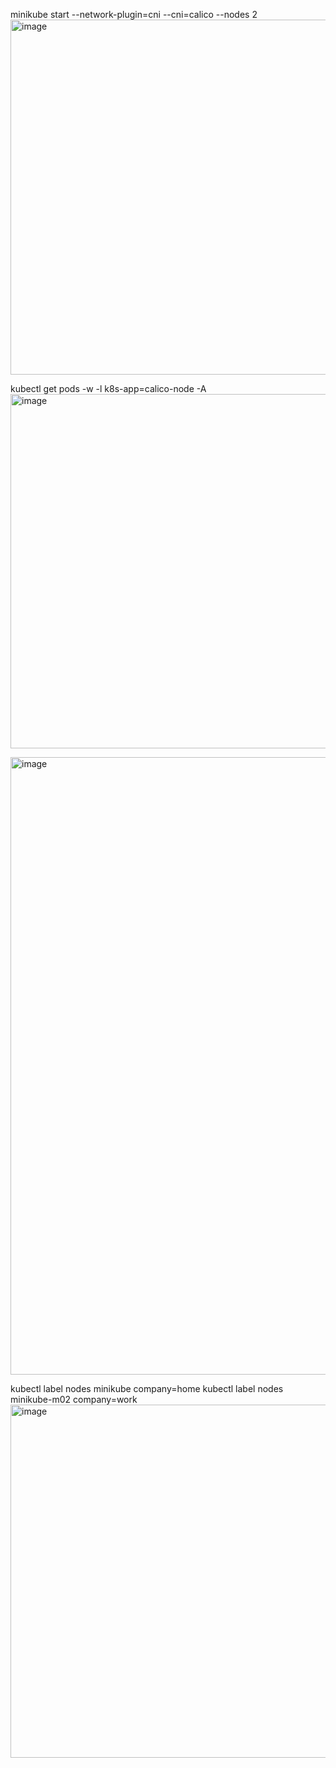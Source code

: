 minikube start --network-plugin=cni --cni=calico --nodes 2
<img width="568" alt="image" src="https://github.com/nkozhevn/2023_2024-introduction_to_distributed_technologies-K4113c-kozhevnikov_n_m/assets/74055661/c4155ecd-7989-443a-bfa0-f91a8b66fae9">

kubectl get pods -w -l k8s-app=calico-node -A
<img width="567" alt="image" src="https://github.com/nkozhevn/2023_2024-introduction_to_distributed_technologies-K4113c-kozhevnikov_n_m/assets/74055661/7d70bcc2-88b2-4669-9509-5a2531eb5acf">

<img width="988" alt="image" src="https://github.com/nkozhevn/2023_2024-introduction_to_distributed_technologies-K4113c-kozhevnikov_n_m/assets/74055661/1ddff8ee-032e-4402-9c3c-01724b62b244">

kubectl label nodes minikube company=home 
kubectl label nodes minikube-m02 company=work
<img width="565" alt="image" src="https://github.com/nkozhevn/2023_2024-introduction_to_distributed_technologies-K4113c-kozhevnikov_n_m/assets/74055661/01b3aa81-a2be-4e1a-b45e-0a1599657112">


